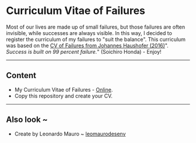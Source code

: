 # Curriculum Vitae of Failures
   
Most of our lives are made up of small failures, but those failures are often invisible, while successes are always visible. In this way, I decided to register the curriculum of my failures to "suit the balance". This curriculum was based on the [CV of Failures from Johannes Haushofer (2016)](https://www.princeton.edu/~joha/Johannes_Haushofer_CV_of_Failures.pdf)". _Success is built on 99 percent failure._" (Soichiro Honda) - Enjoy!  
   
---
## Content
-   My Curriculum Vitae of Failures - [Online](https://www.overleaf.com/read/jhtgzndwdffj).
-   Copy this repository and create your CV.
   
---
## Also look ~
-   Create by Leonardo Mauro ~ [leomaurodesenv](https://github.com/leomaurodesenv/)
